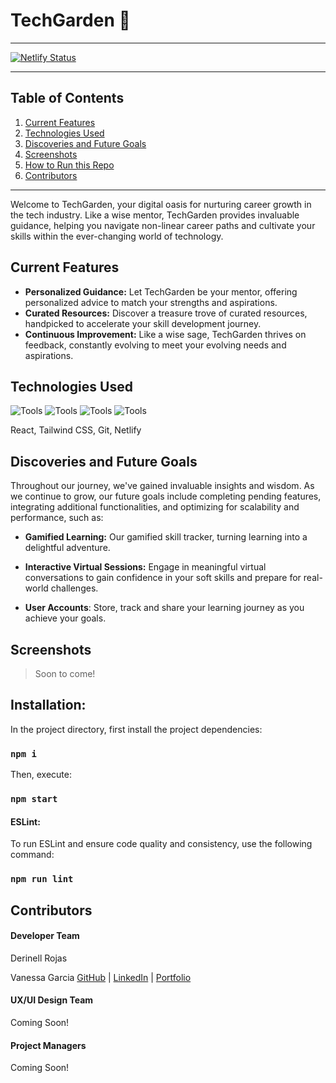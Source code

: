 # TechGarden 🌱

---

[![Netlify Status](https://api.netlify.com/api/v1/badges/49c64589-005e-4a94-bf2a-57b6b6b9be4b/deploy-status)](https://app.netlify.com/sites/techgarden/deploys)

---

## Table of Contents

1. [Current Features](#current-features)
2. [Technologies Used](#technologies-used)
3. [Discoveries and Future Goals](#discoveries-and-future-goals)
4. [Screenshots](#screenshots)
5. [How to Run this Repo](#installation)
6. [Contributors](#contributors)

---

Welcome to TechGarden, your digital oasis for nurturing career growth in the tech industry. Like a wise mentor, TechGarden provides invaluable guidance, helping you navigate non-linear career paths and cultivate your skills within the ever-changing world of technology.


## Current Features

- **Personalized Guidance:** Let TechGarden be your mentor, offering personalized advice to match your strengths and aspirations.
- **Curated Resources:** Discover a treasure trove of curated resources, handpicked to accelerate your skill development journey.
- **Continuous Improvement:** Like a wise sage, TechGarden thrives on feedback, constantly evolving to meet your evolving needs and aspirations.

## Technologies Used

![Tools](https://skillicons.dev/icons?i=react&theme=light) ![Tools](https://skillicons.dev/icons?i=tailwind&theme=light) ![Tools](https://skillicons.dev/icons?i=git&theme=light) ![Tools](https://skillicons.dev/icons?i=netlify&theme=light)

React, Tailwind CSS, Git, Netlify

## Discoveries and Future Goals

Throughout our journey, we've gained invaluable insights and wisdom. As we continue to grow, our future goals include completing pending features, integrating additional functionalities, and optimizing for scalability and performance, such as: 

- **Gamified Learning:** Our gamified skill tracker, turning learning into a delightful adventure.

- **Interactive Virtual Sessions:** Engage in meaningful virtual conversations to gain confidence in your soft skills and prepare for real-world challenges.

- **User Accounts**: Store, track and share your learning journey as you achieve your goals.

## Screenshots
> Soon to come! 


## Installation:

In the project directory, first install the project dependencies:

### `npm i`

Then, execute:

### `npm start`

#### ESLint:

To run ESLint and ensure code quality and consistency, use the following command:

### `npm run lint`

## Contributors

#### Developer Team

Derinell Rojas


Vanessa Garcia
[GitHub](https://github.com/petrihcour) | [LinkedIn](https://www.linkedin.com/in/vanesssagarcia/) | [Portfolio](https://vanessagarcia.netlify.app/)

#### UX/UI Design Team

Coming Soon!

#### Project Managers 

Coming Soon! 